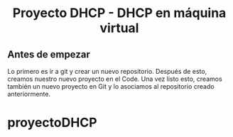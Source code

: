 <h1 align="center"> Proyecto DHCP - DHCP en máquina virtual </h1>

## Antes de empezar
Lo primero es ir a git y crear un nuevo repositorio. Después de esto, creamos nuestro nuevo proyecto en el Code. Una vez listo esto, creamos también un nuevo proyecto en Git y lo asociamos al repositorio creado anteriormente. 
# proyectoDHCP
